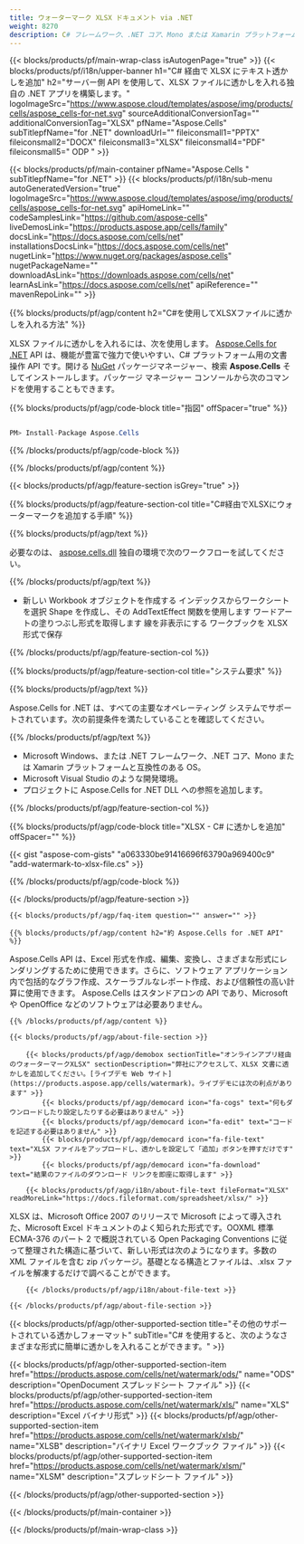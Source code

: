 ```yaml
---
title: ウォーターマーク XLSX ドキュメント via .NET
weight: 8270
description: C# フレームワーク、.NET コア、Mono または Xamarin プラットフォーム上の XLSX ファイルにウォーターマークを追加または削除するための C# ソース コード。
---
```

{{< blocks/products/pf/main-wrap-class isAutogenPage="true" >}}
{{< blocks/products/pf/i18n/upper-banner h1="C# 経由で XLSX にテキスト透かしを追加" h2="サーバー側 API を使用して、XLSX ファイルに透かしを入れる独自の .NET アプリを構築します。" logoImageSrc="https://www.aspose.cloud/templates/aspose/img/products/cells/aspose_cells-for-net.svg" sourceAdditionalConversionTag="" additionalConversionTag="XLSX" pfName="Aspose.Cells" subTitlepfName="for .NET" downloadUrl="" fileiconsmall1="PPTX" fileiconsmall2="DOCX" fileiconsmall3="XLSX" fileiconsmall4="PDF" fileiconsmall5=" ODP " >}}

{{< blocks/products/pf/main-container pfName="Aspose.Cells " subTitlepfName="for .NET" >}}
{{< blocks/products/pf/i18n/sub-menu autoGeneratedVersion="true" logoImageSrc="https://www.aspose.cloud/templates/aspose/img/products/cells/aspose_cells-for-net.svg" apiHomeLink="" codeSamplesLink="https://github.com/aspose-cells" liveDemosLink="https://products.aspose.app/cells/family" docsLink="https://docs.aspose.com/cells/net" installationsDocsLink="https://docs.aspose.com/cells/net" nugetLink="https://www.nuget.org/packages/aspose.cells" nugetPackageName="" downloadAsLink="https://downloads.aspose.com/cells/net" learnAsLink="https://docs.aspose.com/cells/net" apiReference="" mavenRepoLink="" >}}

{{% blocks/products/pf/agp/content h2="C#を使用してXLSXファイルに透かしを入れる方法" %}}

XLSX ファイルに透かしを入れるには、次を使用します。
 [Aspose.Cells for .NET](https://products.aspose.com/cells/net) 
API は、機能が豊富で強力で使いやすい、C# プラットフォーム用の文書操作 API です。開ける
 [NuGet](https://www.nuget.org/packages/aspose.cells) 
パッケージマネージャー、検索
 **Aspose.Cells** 
そしてインストールします。パッケージ マネージャー コンソールから次のコマンドを使用することもできます。

{{% blocks/products/pf/agp/code-block title="指図" offSpacer="true" %}}

```cs

PM> Install-Package Aspose.Cells

```

{{% /blocks/products/pf/agp/code-block %}}

{{% /blocks/products/pf/agp/content %}}

{{< blocks/products/pf/agp/feature-section isGrey="true" >}}

{{% blocks/products/pf/agp/feature-section-col title="C#経由でXLSXにウォーターマークを追加する手順" %}}

{{% blocks/products/pf/agp/text %}}

必要なのは、
 [aspose.cells.dll](https://downloads.aspose.com/cells/net) 
独自の環境で次のワークフローを試してください。

{{% /blocks/products/pf/agp/text %}}

+ 新しい Workbook オブジェクトを作成する
インデックスからワークシートを選択
Shape を作成し、その AddTextEffect 関数を使用します
ワードアートの塗りつぶし形式を取得します
線を非表示にする
ワークブックを XLSX 形式で保存

{{% /blocks/products/pf/agp/feature-section-col %}}

{{% blocks/products/pf/agp/feature-section-col title="システム要求" %}}

{{% blocks/products/pf/agp/text %}}

 Aspose.Cells for .NET は、すべての主要なオペレーティング システムでサポートされています。次の前提条件を満たしていることを確認してください。

{{% /blocks/products/pf/agp/text %}}

- Microsoft Windows、または .NET フレームワーク、.NET コア、Mono または Xamarin プラットフォームと互換性のある OS。
-  Microsoft Visual Studio のような開発環境。
- プロジェクトに Aspose.Cells for .NET DLL への参照を追加します。

{{% /blocks/products/pf/agp/feature-section-col %}}

{{% blocks/products/pf/agp/code-block title="XLSX - C# に透かしを追加" offSpacer="" %}}

{{< gist "aspose-com-gists" "a063330be91416696f63790a969400c9" "add-watermark-to-xlsx-file.cs" >}}

{{% /blocks/products/pf/agp/code-block %}}

{{< /blocks/products/pf/agp/feature-section >}}

    {{< blocks/products/pf/agp/faq-item question="" answer="" >}}
 

<!-- aboutfile Starts -->

    {{% blocks/products/pf/agp/content h2="約 Aspose.Cells for .NET API" %}}

 Aspose.Cells API は、Excel 形式を作成、編集、変換し、さまざまな形式にレンダリングするために使用できます。さらに、ソフトウェア アプリケーション内で包括的なグラフ作成、スケーラブルなレポート作成、および信頼性の高い計算に使用できます。 Aspose.Cells はスタンドアロンの API であり、Microsoft や OpenOffice などのソフトウェアは必要ありません。



    {{% /blocks/products/pf/agp/content %}}

    {{< blocks/products/pf/agp/about-file-section >}}

        {{< blocks/products/pf/agp/demobox sectionTitle="オンラインアプリ経由のウォーターマークXLSX" sectionDescription="弊社にアクセスして、XLSX 文書に透かしを追加してください。[ライブデモ Web サイト](https://products.aspose.app/cells/watermark)。ライブデモには次の利点があります" >}}
            {{< blocks/products/pf/agp/democard icon="fa-cogs" text="何もダウンロードしたり設定したりする必要はありません" >}}
            {{< blocks/products/pf/agp/democard icon="fa-edit" text="コードを記述する必要はありません" >}}
            {{< blocks/products/pf/agp/democard icon="fa-file-text" text="XLSX ファイルをアップロードし、透かしを設定して「追加」ボタンを押すだけです" >}}
            {{< blocks/products/pf/agp/democard icon="fa-download" text="結果のファイルのダウンロード リンクを即座に取得します" >}}

        {{< blocks/products/pf/agp/i18n/about-file-text fileFormat="XLSX" readMoreLink="https://docs.fileformat.com/spreadsheet/xlsx/" >}}
XLSX は、Microsoft Office 2007 のリリースで Microsoft によって導入された、Microsoft Excel ドキュメントのよく知られた形式です。OOXML 標準 ECMA-376 のパート 2 で概説されている Open Packaging Conventions に従って整理された構造に基づいて、新しい形式は次のようになります。多数の XML ファイルを含む zip パッケージ。基礎となる構造とファイルは、.xlsx ファイルを解凍するだけで調べることができます。

        {{< /blocks/products/pf/agp/i18n/about-file-text >}}

    {{< /blocks/products/pf/agp/about-file-section >}}

<!-- aboutfile Ends -->

{{< blocks/products/pf/agp/other-supported-section title="その他のサポートされている透かしフォーマット" subTitle="C# を使用すると、次のようなさまざまな形式に簡単に透かしを入れることができます。" >}}

{{< blocks/products/pf/agp/other-supported-section-item href="https://products.aspose.com/cells/net/watermark/ods/" name="ODS" description="OpenDocument スプレッドシート ファイル" >}}
{{< blocks/products/pf/agp/other-supported-section-item href="https://products.aspose.com/cells/net/watermark/xls/" name="XLS" description="Excel バイナリ形式" >}}
{{< blocks/products/pf/agp/other-supported-section-item href="https://products.aspose.com/cells/net/watermark/xlsb/" name="XLSB" description="バイナリ Excel ワークブック ファイル" >}}
{{< blocks/products/pf/agp/other-supported-section-item href="https://products.aspose.com/cells/net/watermark/xlsm/" name="XLSM" description="スプレッドシート ファイル" >}}

{{< /blocks/products/pf/agp/other-supported-section >}}

{{< /blocks/products/pf/main-container >}}
    
{{< /blocks/products/pf/main-wrap-class >}}

